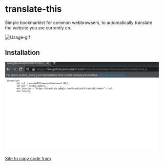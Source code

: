 # translate-this
Simple bookmarklet for common webbrowsers, to automatically translate the website you are currently on.

![Usage-gif](https://gist.githubusercontent.com/toluschr/29042c926caed2ce6979d1b8fbea51a8/raw/6b8e42de503e3d878c75d9b9bcbcb78c85521fce/usage.gif)

## Installation

![Installation-gif](/install.gif)

[Site to copy code from](https://raw.githubusercontent.com/toluschr/translate-this/master/translate-this.js)
